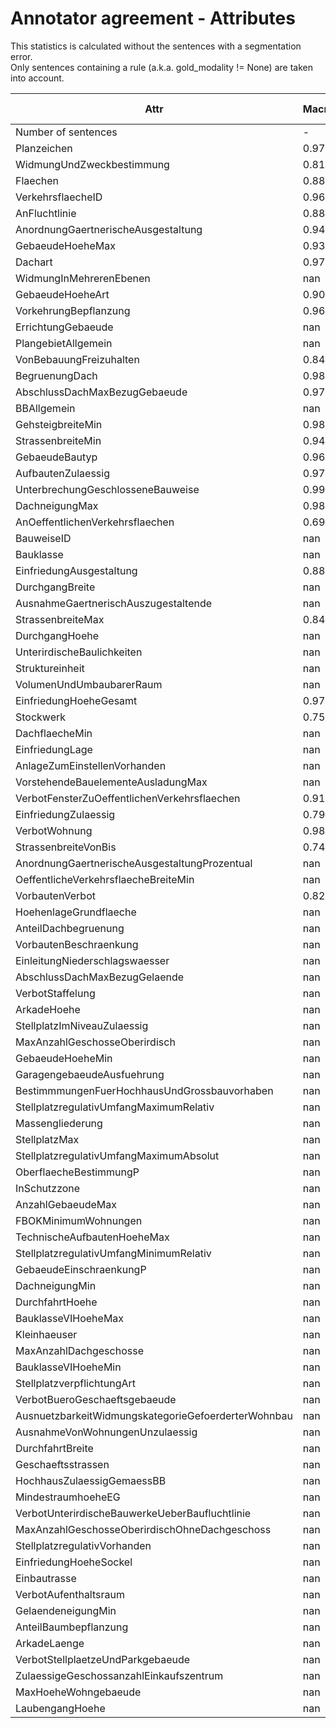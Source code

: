 # Annotator agreement - Attributes
This statistics is calculated without the sentences with a segmentation error.  
Only sentences containing a rule (a.k.a. gold_modality != None) are taken into account.

|  Attr | Macro | Weighted | ('01', '02') | ('01', '03') | ('01', '04') | ('01', '05') | ('01', '06') | ('02', '03') | ('02', '04') | ('02', '05') | ('02', '06') | ('03', '04') | ('03', '05') | ('03', '06') | ('04', '05') | ('04', '06') | ('05', '06') |
|-------------- | -------------- | -------------- | -------------- | -------------- | -------------- | -------------- | -------------- | -------------- | -------------- | -------------- | -------------- | -------------- | -------------- | -------------- | -------------- | -------------- | -------------- | 
| Number of sentences | - | - | 376 | 79 | 174 | 339 | 358 | 313 | 333 | 88 | 190 | 360 | 137 | 330 | 483 | 88 | 345 | 
| Planzeichen | 0.979 | 0.986 | 0.975 | 0.948 | 0.965 | 1.000 | 1.000 | 0.987 | 0.994 | 0.974 | 0.979 | 0.988 | 0.939 | 1.000 | 1.000 | 0.953 | 0.982 | 
| WidmungUndZweckbestimmung | 0.818 | 0.877 | 0.952 | 0.934 | 0.917 | 0.864 | 0.973 | 0.924 | 0.916 | 0.643 | 0.675 | 0.974 | 0.818 | 1.000 | 0.857 | 0.000 | 0.826 | 
| Flaechen | 0.881 | 0.900 | 0.936 | 0.902 | 0.787 | 0.820 | 0.989 | 1.000 | 0.917 | 0.839 | 0.949 | 0.952 | 0.781 | 1.000 | 0.946 | 0.745 | 0.656 | 
| VerkehrsflaecheID | 0.967 | 0.980 | 1.000 | 1.000 | 1.000 | 1.000 | 1.000 | 1.000 | 1.000 | 0.876 | 1.000 | 0.937 | 0.828 | 1.000 | 0.987 | 0.904 | 0.976 | 
| AnFluchtlinie | 0.883 | 0.928 | 0.935 | 0.843 | 0.618 | 1.000 | 0.954 | 1.000 | 1.000 | 0.594 | 0.888 | 0.981 | 0.937 | 1.000 | 0.905 | 0.649 | 0.948 | 
| AnordnungGaertnerischeAusgestaltung | 0.945 | 0.946 | 0.914 | 1.000 | 0.949 | 0.957 | 0.970 | 0.977 | 0.919 | 0.941 | 0.904 | 0.980 | 1.000 | 1.000 | 0.905 | 0.821 | 0.934 | 
| GebaeudeHoeheMax | 0.931 | 0.952 | 0.957 | 0.902 | 1.000 | 1.000 | 0.974 | 1.000 | 0.964 | 0.794 | 0.976 | 0.926 | 0.743 | 1.000 | 0.924 | 0.851 | 0.960 | 
| Dachart | 0.970 | 0.981 | 1.000 | 1.000 | 0.920 | 0.978 | 1.000 | 0.947 | 1.000 | 1.000 | 1.000 | 1.000 | 0.919 | 1.000 | 1.000 | 0.807 | 0.974 | 
| WidmungInMehrerenEbenen | nan | nan | 0.899 | 1.000 | 0.917 | 0.920 | 1.000 | 0.820 | 0.789 | 1.000 | 0.877 | 1.000 | 0.439 | 1.000 | 0.924 | nan | 0.894 | 
| GebaeudeHoeheArt | 0.907 | 0.949 | 0.926 | 0.655 | 0.797 | 1.000 | 1.000 | 1.000 | 0.968 | 0.651 | 0.872 | 1.000 | 1.000 | 1.000 | 0.952 | 0.822 | 0.970 | 
| VorkehrungBepflanzung | 0.963 | 0.978 | 0.968 | 1.000 | 1.000 | 0.981 | 1.000 | 0.978 | 0.971 | 0.917 | 0.954 | 1.000 | 0.909 | 0.978 | 1.000 | 0.788 | 1.000 | 
| ErrichtungGebaeude | nan | nan | 0.946 | 0.000 | 0.503 | 0.865 | 1.000 | 0.831 | 0.814 | 0.000 | 1.000 | 0.914 | 0.653 | 1.000 | 0.322 | nan | 0.661 | 
| PlangebietAllgemein | nan | nan | 0.585 | nan | 0.854 | 1.000 | 0.955 | 1.000 | 1.000 | -0.028 | 0.745 | 0.794 | 1.000 | 1.000 | 0.906 | -0.019 | 1.000 | 
| VonBebauungFreizuhalten | 0.849 | 0.869 | 0.920 | 0.649 | 0.821 | 0.961 | 1.000 | 0.882 | 0.907 | 1.000 | 0.945 | 0.861 | 0.489 | 1.000 | 0.741 | 0.788 | 0.775 | 
| BegruenungDach | 0.985 | 0.986 | 1.000 | 1.000 | 1.000 | 1.000 | 1.000 | 1.000 | 0.964 | 1.000 | 1.000 | 0.949 | 1.000 | 1.000 | 0.972 | 0.883 | 1.000 | 
| AbschlussDachMaxBezugGebaeude | 0.973 | 0.984 | 1.000 | 1.000 | 0.854 | 1.000 | 1.000 | 1.000 | 0.968 | 1.000 | 1.000 | 1.000 | 1.000 | 1.000 | 0.982 | 0.788 | 1.000 | 
| BBAllgemein | nan | nan | nan | nan | nan | nan | nan | nan | nan | nan | nan | nan | nan | nan | nan | nan | nan | 
| GehsteigbreiteMin | 0.983 | 0.988 | 1.000 | 1.000 | 1.000 | 1.000 | 1.000 | 1.000 | 1.000 | 1.000 | 0.938 | 1.000 | 1.000 | 1.000 | 0.956 | 0.851 | 1.000 | 
| StrassenbreiteMin | 0.945 | 0.958 | 0.852 | 1.000 | 1.000 | 1.000 | 1.000 | 1.000 | 1.000 | 0.692 | 1.000 | 0.910 | 0.793 | 1.000 | 1.000 | 1.000 | 0.934 | 
| GebaeudeBautyp | 0.969 | 0.970 | 0.977 | 0.882 | 1.000 | 0.961 | 1.000 | 1.000 | 1.000 | 1.000 | 1.000 | 1.000 | 0.919 | 1.000 | 0.931 | 1.000 | 0.865 | 
| AufbautenZulaessig | 0.975 | 0.983 | 1.000 | 1.000 | 1.000 | 1.000 | 1.000 | 1.000 | 1.000 | 1.000 | 0.957 | 0.964 | 1.000 | 0.946 | 1.000 | 0.794 | 0.966 | 
| UnterbrechungGeschlosseneBauweise | 0.994 | 0.993 | 1.000 | 1.000 | 1.000 | 1.000 | 1.000 | 1.000 | 1.000 | 1.000 | 0.938 | 1.000 | 1.000 | 1.000 | 0.964 | 1.000 | 1.000 | 
| DachneigungMax | 0.980 | 0.987 | 1.000 | 1.000 | 1.000 | 1.000 | 1.000 | 1.000 | 1.000 | 1.000 | 0.886 | 1.000 | 1.000 | 1.000 | 0.967 | 0.851 | 1.000 | 
| AnOeffentlichenVerkehrsflaechen | 0.695 | 0.778 | 0.951 | 0.661 | 0.794 | 0.747 | 0.908 | 0.898 | 0.691 | 0.000 | 0.664 | 0.926 | 0.000 | 1.000 | 0.692 | 0.662 | 0.830 | 
| BauweiseID | nan | nan | 1.000 | 0.794 | 0.000 | 1.000 | 1.000 | 0.940 | 0.940 | nan | 0.000 | 1.000 | -0.014 | 1.000 | nan | nan | 0.887 | 
| Bauklasse | nan | nan | 1.000 | 1.000 | nan | 0.827 | 1.000 | 0.961 | 0.908 | nan | 0.815 | 1.000 | nan | 1.000 | 0.664 | nan | 0.940 | 
| EinfriedungAusgestaltung | 0.882 | 0.921 | 1.000 | 1.000 | 1.000 | 0.946 | 0.955 | 1.000 | 1.000 | 1.000 | 0.664 | 0.831 | 1.000 | 1.000 | 0.940 | 0.000 | 0.887 | 
| DurchgangBreite | nan | nan | 1.000 | nan | 0.906 | 1.000 | 1.000 | 1.000 | 1.000 | 1.000 | 1.000 | 0.872 | 0.389 | 1.000 | 0.932 | 0.662 | 0.932 | 
| AusnahmeGaertnerischAuszugestaltende | nan | nan | 0.773 | 0.000 | 0.744 | 1.000 | 1.000 | 1.000 | 0.665 | nan | 0.745 | 1.000 | nan | 1.000 | 0.799 | 0.000 | 0.661 | 
| StrassenbreiteMax | 0.840 | 0.915 | 1.000 | 1.000 | 1.000 | 1.000 | 1.000 | 1.000 | 1.000 | 0.883 | 1.000 | 0.865 | 0.000 | 1.000 | 0.951 | 0.000 | 0.908 | 
| DurchgangHoehe | nan | nan | 1.000 | nan | 1.000 | 0.961 | 1.000 | 1.000 | 1.000 | 1.000 | 0.664 | 0.854 | 0.885 | 1.000 | 1.000 | 0.656 | 1.000 | 
| UnterirdischeBaulichkeiten | nan | nan | 0.959 | 1.000 | 0.000 | 1.000 | 1.000 | 0.854 | 0.872 | 0.662 | 0.000 | 0.922 | 1.000 | 1.000 | 0.664 | nan | 1.000 | 
| Struktureinheit | nan | nan | 0.908 | nan | 0.000 | 1.000 | 1.000 | 1.000 | 1.000 | nan | 0.655 | nan | 1.000 | 1.000 | 0.000 | nan | 0.908 | 
| VolumenUndUmbaubarerRaum | nan | nan | 1.000 | 1.000 | 0.944 | 1.000 | 1.000 | 1.000 | 0.961 | nan | 1.000 | 0.932 | 1.000 | 1.000 | 1.000 | nan | 1.000 | 
| EinfriedungHoeheGesamt | 0.977 | 0.965 | 0.946 | 1.000 | 1.000 | 0.940 | 1.000 | 1.000 | 0.955 | 1.000 | 1.000 | 0.922 | 1.000 | 1.000 | 0.887 | 1.000 | 1.000 | 
| Stockwerk | 0.754 | 0.840 | 1.000 | 1.000 | 1.000 | 1.000 | 1.000 | 1.000 | 0.940 | 0.000 | 0.855 | 0.796 | 0.325 | 1.000 | 0.724 | 0.000 | 0.665 | 
| DachflaecheMin | nan | nan | 1.000 | nan | 1.000 | 1.000 | 1.000 | 1.000 | 0.747 | 0.851 | 1.000 | 1.000 | 1.000 | 1.000 | 1.000 | 1.000 | 1.000 | 
| EinfriedungLage | nan | nan | 1.000 | 1.000 | nan | 1.000 | 1.000 | 1.000 | 1.000 | 0.000 | 0.664 | 0.831 | 0.000 | 1.000 | 1.000 | 0.488 | 0.665 | 
| AnlageZumEinstellenVorhanden | nan | nan | 0.897 | 0.000 | 1.000 | 0.000 | 1.000 | 1.000 | 1.000 | nan | 1.000 | 1.000 | 0.660 | 1.000 | 1.000 | nan | 1.000 | 
| VorstehendeBauelementeAusladungMax | nan | nan | 1.000 | nan | 0.854 | 1.000 | 1.000 | 1.000 | 0.797 | 0.491 | 0.797 | 1.000 | 1.000 | 1.000 | 0.922 | 1.000 | 1.000 | 
| VerbotFensterZuOeffentlichenVerkehrsflaechen | 0.911 | 0.963 | 0.932 | 0.000 | 1.000 | 1.000 | 1.000 | 1.000 | 1.000 | 0.794 | 1.000 | 0.932 | 1.000 | 1.000 | 1.000 | 1.000 | 1.000 | 
| EinfriedungZulaessig | 0.792 | 0.886 | 1.000 | 0.000 | 0.718 | 1.000 | 0.908 | 1.000 | 0.797 | 0.000 | 1.000 | 0.664 | 1.000 | 1.000 | 1.000 | 0.794 | 1.000 | 
| VerbotWohnung | 0.987 | 0.981 | 1.000 | 1.000 | 1.000 | 1.000 | 0.856 | 1.000 | 1.000 | 1.000 | 1.000 | 1.000 | 1.000 | 1.000 | 0.946 | 1.000 | 1.000 | 
| StrassenbreiteVonBis | 0.748 | 0.764 | 0.000 | 1.000 | 1.000 | 1.000 | 1.000 | 1.000 | 1.000 | 1.000 | 1.000 | 0.872 | -0.010 | 1.000 | 0.496 | 0.000 | 0.856 | 
| AnordnungGaertnerischeAusgestaltungProzentual | nan | nan | 0.797 | 1.000 | nan | 0.854 | 1.000 | 0.664 | 0.830 | nan | 1.000 | 1.000 | 1.000 | 1.000 | 0.888 | 0.000 | 0.799 | 
| OeffentlicheVerkehrsflaecheBreiteMin | nan | nan | 0.000 | 1.000 | 1.000 | 1.000 | 1.000 | 1.000 | nan | 0.000 | 0.000 | 0.940 | 0.663 | 1.000 | 0.701 | nan | 1.000 | 
| VorbautenVerbot | 0.824 | 0.910 | 1.000 | 0.000 | 1.000 | 0.856 | 0.856 | 1.000 | 1.000 | 1.000 | 0.797 | 0.856 | 1.000 | 1.000 | 1.000 | 0.000 | 1.000 | 
| HoehenlageGrundflaeche | nan | nan | 1.000 | nan | 0.797 | 0.000 | 0.498 | 1.000 | 0.854 | nan | 1.000 | 1.000 | nan | nan | 0.898 | nan | 0.000 | 
| AnteilDachbegruenung | nan | nan | 1.000 | nan | nan | 1.000 | 1.000 | 1.000 | 1.000 | 0.000 | 1.000 | 0.498 | nan | nan | 1.000 | 0.851 | 1.000 | 
| VorbautenBeschraenkung | nan | nan | 1.000 | 0.000 | 0.664 | 0.799 | 0.940 | 1.000 | 0.000 | nan | nan | 0.664 | nan | 1.000 | 1.000 | 0.000 | 0.497 | 
| EinleitungNiederschlagswaesser | nan | nan | 1.000 | 1.000 | 1.000 | 1.000 | 1.000 | 0.856 | 1.000 | 1.000 | nan | 1.000 | 1.000 | 1.000 | 1.000 | 1.000 | 1.000 | 
| AbschlussDachMaxBezugGelaende | nan | nan | 1.000 | 0.000 | 0.000 | 0.665 | nan | 1.000 | 0.000 | nan | 0.000 | 1.000 | 0.000 | 1.000 | 0.396 | nan | nan | 
| VerbotStaffelung | nan | nan | 1.000 | 0.000 | 0.797 | 1.000 | 1.000 | 1.000 | 1.000 | 1.000 | 0.000 | 0.799 | 0.663 | 1.000 | 0.908 | nan | nan | 
| ArkadeHoehe | nan | nan | 1.000 | nan | nan | 0.747 | 1.000 | 1.000 | nan | 1.000 | nan | 1.000 | 1.000 | 1.000 | 1.000 | 0.000 | 0.799 | 
| StellplatzImNiveauZulaessig | nan | nan | 1.000 | 0.000 | nan | 1.000 | 1.000 | 1.000 | 1.000 | nan | nan | 1.000 | 1.000 | nan | 1.000 | nan | 1.000 | 
| MaxAnzahlGeschosseOberirdisch | nan | nan | 1.000 | nan | nan | nan | 1.000 | 0.000 | 1.000 | nan | 1.000 | 1.000 | 1.000 | nan | 0.856 | nan | 1.000 | 
| GebaeudeHoeheMin | nan | nan | 1.000 | nan | nan | nan | 1.000 | nan | nan | 0.000 | 0.664 | 1.000 | 1.000 | nan | 0.797 | nan | 1.000 | 
| GaragengebaeudeAusfuehrung | nan | nan | 1.000 | nan | 0.000 | 1.000 | 1.000 | nan | 1.000 | 0.000 | 1.000 | 1.000 | 0.000 | nan | 1.000 | nan | 1.000 | 
| BestimmmungenFuerHochhausUndGrossbauvorhaben | nan | nan | 1.000 | 0.000 | nan | 1.000 | nan | 0.665 | nan | nan | nan | nan | nan | nan | 0.908 | nan | nan | 
| StellplatzregulativUmfangMaximumRelativ | nan | nan | 1.000 | nan | 0.000 | 0.665 | 1.000 | 1.000 | 0.664 | nan | nan | 0.665 | 0.663 | 1.000 | 1.000 | 0.000 | nan | 
| Massengliederung | nan | nan | nan | 0.000 | nan | 1.000 | nan | nan | nan | 0.000 | nan | 1.000 | 0.000 | 1.000 | 1.000 | nan | 1.000 | 
| StellplatzMax | nan | nan | 1.000 | nan | nan | 1.000 | nan | 0.665 | 1.000 | nan | nan | nan | nan | 1.000 | 1.000 | nan | 1.000 | 
| StellplatzregulativUmfangMaximumAbsolut | nan | nan | 1.000 | nan | nan | 0.797 | 1.000 | 0.665 | 1.000 | nan | nan | nan | nan | 1.000 | 0.799 | nan | 1.000 | 
| OberflaecheBestimmungP | nan | nan | 0.498 | nan | 0.000 | 1.000 | 1.000 | 1.000 | 0.000 | 0.000 | 0.000 | 1.000 | nan | nan | nan | nan | 0.799 | 
| InSchutzzone | nan | nan | 1.000 | 0.794 | nan | nan | nan | nan | 1.000 | nan | nan | 1.000 | nan | 1.000 | 1.000 | nan | nan | 
| AnzahlGebaeudeMax | nan | nan | 0.856 | nan | 1.000 | 1.000 | 1.000 | 1.000 | 1.000 | 1.000 | nan | 1.000 | nan | nan | 1.000 | 1.000 | 0.665 | 
| FBOKMinimumWohnungen | nan | nan | nan | nan | 1.000 | 1.000 | 1.000 | 1.000 | 1.000 | nan | 0.000 | 1.000 | nan | 1.000 | 1.000 | nan | nan | 
| TechnischeAufbautenHoeheMax | nan | nan | 0.799 | nan | nan | 1.000 | nan | 1.000 | 1.000 | 0.000 | nan | 1.000 | nan | nan | 1.000 | 0.000 | nan | 
| StellplatzregulativUmfangMinimumRelativ | nan | nan | 1.000 | nan | 0.664 | 0.498 | 1.000 | 1.000 | nan | nan | nan | 0.000 | 0.000 | 1.000 | nan | nan | 1.000 | 
| GebaeudeEinschraenkungP | nan | nan | 1.000 | nan | 0.000 | nan | 1.000 | nan | 1.000 | nan | nan | nan | nan | nan | 1.000 | nan | 1.000 | 
| DachneigungMin | nan | nan | nan | 1.000 | 1.000 | nan | 1.000 | 1.000 | 1.000 | 1.000 | 0.000 | 1.000 | nan | 1.000 | 1.000 | 0.000 | nan | 
| DurchfahrtHoehe | nan | nan | 1.000 | nan | nan | nan | 1.000 | nan | 1.000 | nan | 1.000 | 0.498 | 0.000 | nan | 0.000 | 0.000 | 0.000 | 
| BauklasseVIHoeheMax | nan | nan | nan | nan | 0.000 | 1.000 | nan | 0.000 | nan | nan | nan | 1.000 | nan | nan | nan | nan | 1.000 | 
| Kleinhaeuser | nan | nan | 1.000 | 0.000 | nan | 1.000 | 1.000 | 1.000 | 1.000 | nan | nan | 1.000 | -0.007 | nan | 1.000 | nan | nan | 
| MaxAnzahlDachgeschosse | nan | nan | nan | nan | nan | 1.000 | 1.000 | nan | 0.799 | nan | nan | 1.000 | 0.796 | nan | 1.000 | nan | nan | 
| BauklasseVIHoeheMin | nan | nan | nan | nan | nan | nan | nan | 0.000 | nan | nan | nan | 1.000 | nan | nan | nan | nan | 1.000 | 
| StellplatzverpflichtungArt | nan | nan | 1.000 | nan | nan | 0.000 | 1.000 | 0.665 | 1.000 | nan | nan | nan | nan | nan | nan | 0.000 | 1.000 | 
| VerbotBueroGeschaeftsgebaeude | nan | nan | 0.799 | nan | 1.000 | nan | 1.000 | 1.000 | 1.000 | nan | nan | 0.000 | nan | nan | 1.000 | 0.000 | nan | 
| AusnuetzbarkeitWidmungskategorieGefoerderterWohnbau | nan | nan | nan | nan | 0.000 | nan | nan | nan | 0.000 | nan | nan | 0.000 | nan | nan | nan | nan | nan | 
| AusnahmeVonWohnungenUnzulaessig | nan | nan | nan | nan | 1.000 | nan | 1.000 | nan | nan | nan | nan | -0.003 | nan | nan | 1.000 | nan | 0.000 | 
| DurchfahrtBreite | nan | nan | 1.000 | nan | nan | nan | 1.000 | nan | nan | nan | nan | 0.664 | nan | nan | 1.000 | 0.000 | nan | 
| Geschaeftsstrassen | nan | nan | 1.000 | nan | nan | nan | nan | 1.000 | nan | nan | nan | nan | nan | nan | 1.000 | 0.000 | nan | 
| HochhausZulaessigGemaessBB | nan | nan | 0.665 | nan | nan | nan | nan | 1.000 | 1.000 | nan | nan | 1.000 | nan | nan | 0.000 | nan | nan | 
| MindestraumhoeheEG | nan | nan | nan | nan | nan | nan | nan | 1.000 | nan | nan | nan | nan | nan | 1.000 | 1.000 | nan | nan | 
| VerbotUnterirdischeBauwerkeUeberBaufluchtlinie | nan | nan | nan | nan | nan | nan | nan | 1.000 | nan | nan | nan | 0.000 | 0.000 | 1.000 | 0.000 | nan | nan | 
| MaxAnzahlGeschosseOberirdischOhneDachgeschoss | nan | nan | nan | nan | nan | nan | nan | nan | 1.000 | nan | nan | 1.000 | nan | nan | 1.000 | nan | nan | 
| StellplatzregulativVorhanden | nan | nan | 1.000 | nan | nan | 1.000 | nan | 0.665 | 1.000 | nan | nan | nan | nan | nan | nan | nan | 1.000 | 
| EinfriedungHoeheSockel | nan | nan | nan | nan | nan | nan | nan | nan | 0.000 | nan | nan | nan | nan | nan | 1.000 | nan | nan | 
| Einbautrasse | nan | nan | nan | nan | nan | 0.000 | 1.000 | nan | nan | nan | 1.000 | nan | nan | nan | nan | nan | nan | 
| VerbotAufenthaltsraum | nan | nan | 1.000 | nan | nan | nan | nan | nan | 0.000 | nan | nan | nan | nan | nan | nan | nan | nan | 
| GelaendeneigungMin | nan | nan | nan | nan | nan | nan | nan | nan | nan | nan | nan | nan | nan | nan | nan | nan | nan | 
| AnteilBaumbepflanzung | nan | nan | nan | nan | 1.000 | nan | nan | nan | nan | nan | nan | nan | nan | nan | nan | 0.000 | 0.000 | 
| ArkadeLaenge | nan | nan | nan | nan | nan | nan | nan | nan | nan | nan | nan | 0.000 | nan | nan | nan | nan | nan | 
| VerbotStellplaetzeUndParkgebaeude | nan | nan | nan | nan | nan | nan | nan | nan | 1.000 | nan | nan | nan | 1.000 | nan | nan | nan | nan | 
| ZulaessigeGeschossanzahlEinkaufszentrum | nan | nan | 1.000 | nan | nan | nan | nan | 1.000 | nan | nan | nan | nan | nan | nan | nan | nan | nan | 
| MaxHoeheWohngebaeude | nan | nan | nan | nan | nan | nan | nan | nan | nan | nan | 0.000 | nan | nan | nan | nan | nan | nan | 
| LaubengangHoehe | nan | nan | nan | nan | nan | nan | nan | nan | nan | nan | nan | nan | nan | nan | 1.000 | nan | nan | 


